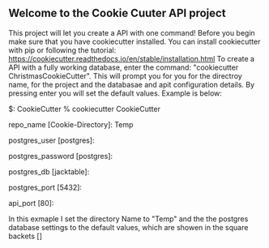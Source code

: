 Welcome to the Cookie Cuuter API project
----------------------------------------
This project will let you create a API with one command!
Before you begin make sure that you have cookiecutter installed. You can install cookiecutter with
pip or following the tutorial: https://cookiecutter.readthedocs.io/en/stable/installation.html
To create a API with a fully working database, enter the command: "cookiecutter ChristmasCookieCutter".
This will prompt you for you for the directroy name, for the project and the databasae and apit configuration details. 
By pressing enter you will set the default values. Example is below:

$: CookieCutter % cookiecutter CookieCutter

repo_name [Cookie-Directory]: Temp

postgres_user [postgres]:

postgres_password [postgres]:

postgres_db [jacktable]:

postgres_port [5432]:

api_port [80]:

In this exmaple I set the directory Name to "Temp"
and the the postgres database settings to the default values, which are showen in the square backets []


